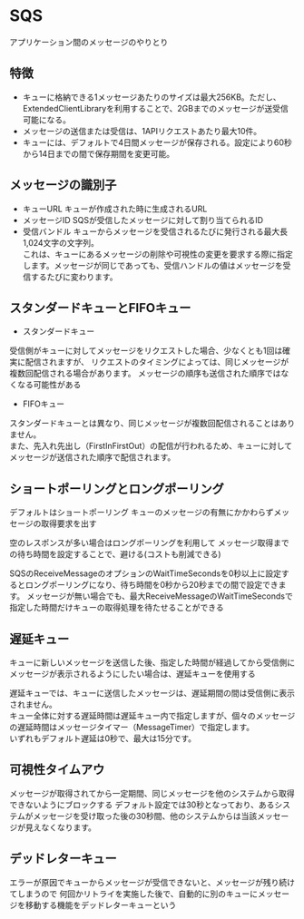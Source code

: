 # SQS
アプリケーション間のメッセージのやりとり

## 特徴
- キューに格納できる1メッセージあたりのサイズは最大256KB。ただし、ExtendedClientLibraryを利用することで、2GBまでのメッセージが送受信可能になる。
- メッセージの送信または受信は、1APIリクエストあたり最大10件。
- キューには、デフォルトで4日間メッセージが保存される。設定により60秒から14日までの間で保存期間を変更可能。


## メッセージの識別子
- キューURL
キューが作成された時に生成されるURL
- メッセージID
SQSが受信したメッセージに対して割り当てられるID
- 受信バンドル
キューからメッセージを受信されるたびに発行される最大長1,024文字の文字列。  
これは、キューにあるメッセージの削除や可視性の変更を要求する際に指定します。メッセージが同じであっても、受信ハンドルの値はメッセージを受信するたびに変わります。

## スタンダードキューとFIFOキュー

- スタンダードキュー

受信側がキューに対してメッセージをリクエストした場合、少なくとも1回は確実に配信されますが、
リクエストのタイミングによっては、同じメッセージが複数回配信される場合があります。
メッセージの順序も送信された順序ではなくなる可能性がある

- FIFOキュー

スタンダードキューとは異なり、同じメッセージが複数回配信されることはありません。  
また、先入れ先出し（FirstInFirstOut）の配信が行われるため、キューに対してメッセージが送信された順序で配信されます。

## ショートポーリングとロングポーリング
デフォルトはショートポーリング
キューのメッセージの有無にかかわらずメッセージの取得要求を出す

空のレスポンスが多い場合はロングポーリングを利用して
メッセージ取得までの待ち時間を設定することで、避ける(コストも削減できる)

SQSのReceiveMessageのオプションのWaitTimeSecondsを0秒以上に設定するとロングポーリングになり、待ち時間を0秒から20秒までの間で設定できます。
メッセージが無い場合でも、最大ReceiveMessageのWaitTimeSecondsで指定した時間だけキューの取得処理を待たせることができる

## 遅延キュー
キューに新しいメッセージを送信した後、指定した時間が経過してから受信側にメッセージが表示されるようにしたい場合は、遅延キューを使用する

遅延キューでは、キューに送信したメッセージは、遅延期間の間は受信側に表示されません。  
キュー全体に対する遅延時間は遅延キュー内で指定しますが、個々のメッセージの遅延時間はメッセージタイマー（MessageTimer）で指定します。  
いずれもデフォルト遅延は0秒で、最大は15分です。

## 可視性タイムアウ
メッセージが取得されてから一定期間、同じメッセージを他のシステムから取得できないようにブロックする
デフォルト設定では30秒となっており、あるシステムがメッセージを受け取った後の30秒間、他のシステムからは当該メッセージが見えなくなります。

## デッドレターキュー
エラーが原因でキューからメッセージが受信できないと、メッセージが残り続けてしまうので
何回かリトライを実施した後で、自動的に別のキューにメッセージを移動する機能をデッドレターキューという

